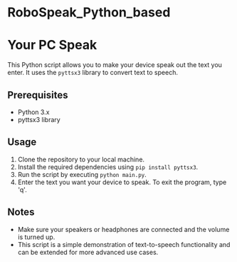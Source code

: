 ﻿# RoboSpeak_Python_based
# **Your PC Speak**

This Python script allows you to make your device speak out the text you enter. It uses the `pyttsx3` library to convert text to speech.

## **Prerequisites**
- Python 3.x
- pyttsx3 library

## **Usage**
1. Clone the repository to your local machine.
2. Install the required dependencies using `pip install pyttsx3`.
3. Run the script by executing `python main.py`.
4. Enter the text you want your device to speak. To exit the program, type 'q'.

## **Notes**
- Make sure your speakers or headphones are connected and the volume is turned up.
- This script is a simple demonstration of text-to-speech functionality and can be extended for more advanced use cases.

